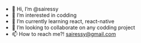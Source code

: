 - 👋 Hi, I’m @sairessy
- 👀 I’m interested in codding
- 🌱 I’m currently learning react, react-native
- 💞️ I’m looking to collaborate on any codding project
- 📫 How to reach me?! <sairessy@gmail.com>

<!---
sairessy/sairessy is a ✨ special ✨ repository because its `README.md` (this file) appears on your GitHub profile.
You can click the Preview link to take a look at your changes.
--->
